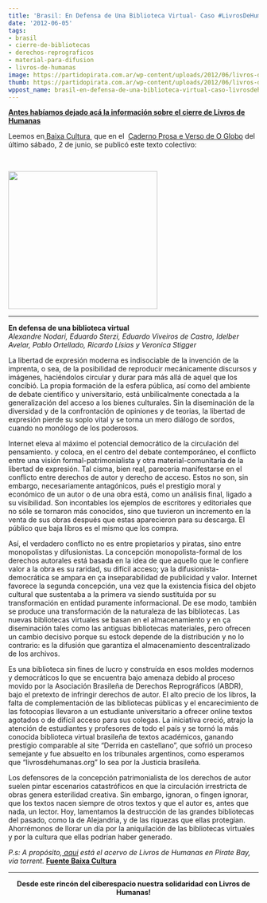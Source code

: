 ```yaml
---
title: 'Brasil: En Defensa de Una Biblioteca Virtual- Caso #LivrosDeHumanas'
date: '2012-06-05'
tags:
- brasil
- cierre-de-bibliotecas
- derechos-reprograficos
- material-para-difusion
- livros-de-humanas
image: https://partidopirata.com.ar/wp-content/uploads/2012/06/livros-de-humanas-globo.png
thumb: https://partidopirata.com.ar/wp-content/uploads/2012/06/livros-de-humanas-globo-150x150.png
wppost_name: brasil-en-defensa-de-una-biblioteca-virtual-caso-livrosdehumanas
---
```


<strong><a href="https://partidopirata.com.ar/4548/brasil-cierre-de-biblioteca-virtual-libro-impreso-pdf-legal-o-ilegal-livrosdehumanas-org-se-defiende">Antes habíamos dejado acá la información sobre el cierre de Livros de Humanas</a></strong>

Leemos en<a href="http://baixacultura.org/2012/06/05/por-dentro-do-caso-livros-de-humanas-x-abdr/" target="_blank"> Baixa Cultura </a> que en el  <a href="http://oglobo.globo.com/blogs/prosa/posts/2012/06/02/em-carta-aberta-intelectuais-apoiam-blog-livros-de-humanas-448445.asp" target="_blank">Caderno Prosa e Verso de O Globo</a> del  último sábado, 2 de junio, se publicó este texto colectivo:

&nbsp;

<a href="https://partidopirata.com.ar/wp-content/uploads/2012/06/livros-de-humanas-globo.png"><img class="size-medium wp-image-4636" title="livros-de-humanas-globo" src="https://partidopirata.com.ar/wp-content/uploads/2012/06/livros-de-humanas-globo-300x277.png" alt="" width="300" height="277" /></a>


<hr />

<div><strong>En defensa de una biblioteca virtual </strong></div>
<em> Alexandre Nodari, Eduardo Sterzi, Eduardo Viveiros de Castro, Idelber Avelar, Pablo Ortellado, Ricardo Lísias y Veronica Stigger</em>

La libertad de expresión moderna es indisociable de la invención de la imprenta, o sea, de la posibilidad de reproducir mecánicamente discursos y imágenes, haciéndolos circular y durar para más allá de aquel que los concibió. La propia formación de la esfera pública, así como del ambiente de debate científico y universitario, está unbilicalmente conectada a la generalización del acceso a los bienes culturales. Sin la diseminación de la diversidad y de la confrontación de opiniones y de teorias, la libertad de expresión pierde su soplo vital y se torna un mero diálogo de sordos, cuando no monólogo de los poderosos.

Internet eleva al máximo el potencial democrático de la circulación del pensamiento. y coloca, en el centro del debate contemporáneo, el conflicto entre una visión formal-patrimonialista y otra material-comunitaria de la libertad de expresión. Tal cisma, bien real, pareceria manifestarse en el conflicto entre derechos de autor y derecho de acceso. Estos no son, sin embargo, necesariamente antagónicos, pués el prestigio moral y económico de un autor o de una obra está, como un análisis final, ligado a su visibilidad. Son incontables los ejemplos de escritores y editoriales que no sóle se tornaron más conocidos, sino que tuvieron un incremento en la venta de sus obras después que estas aparecieron para su descarga. El público que baja libros es el mismo que los compra.

Así, el verdadero conflicto no es entre propietarios y piratas, sino entre monopolistas y difusionistas. La concepción monopolista-formal de los derechos autorales está basada en la idea de que aquello que le confiere valor a la obra es su raridad, su difícil acceso; ya la difusionista-democrática se ampara en ça inseparabilidad de publicidad y valor. Internet favorece la segunda concepción, una vez que la existencia física del objeto cultural que sustentaba a la primera va siendo sustituída por su transformación en entidad puramente informacional. De ese modo, también se produce una transformación de la naturaleza de las bibliotecas. Las nuevas bibliotecas virtuales se basan en el almacenamiento y en ça diseminación tales como las antiguas bibliotecas materiales, pero ofrecen un cambio decisivo porque su estock depende de la distribución y no lo contrario: es la difusión que garantiza el almacenamiento descentralizado de los archivos.

Es una biblioteca sin fines de lucro y construída en esos moldes modernos y democráticos lo que se encuentra bajo amenaza debido al proceso movido por la Asociación Brasileña de Derechos Reprográficos (ABDR), bajo el pretexto de infringir derechos de autor. El alto precio de los libros, la falta de complementación de las bibliotecas públicas y el encarecimiento de las fotocopias llevaron a un estudiante universitario a ofrecer online textos agotados o de difícil acceso para sus colegas. La iniciativa creció, atrajo la atención de estudiantes y profesores de todo el país y se tornó la más conocida biblioteca virtual brasileña de textos académicos, ganando prestigio comparable al site “Derrida en castellano”, que sofrió un proceso semejante y fue absuelto en los tribunales argentinos, como esperamos que “livrosdehumanas.org” lo sea por la Justicia brasileña.

Los defensores de la concepción patrimonialista de los derechos de autor suelen pintar escenarios catastróficos en que la circulación irrestricta de obras genera esterilidad creativa. Sin embargo, ignoran, o fingen ignorar, que los textos nacen siempre de otros textos y que el autor es, antes que nada, un lector. Hoy, lamentamos la destrucción de las grandes bibliotecas del pasado, como la de Alejandria, y de las riquezas que ellas protegian. Ahorrémonos de llorar un día por la aniquilación de las bibliotecas virtuales y por la cultura que ellas podrían haber generado.

<em>P.s: A propósito,<a href="http://thepiratebay.se/search/livros%20de%20humanas/0/99/0" target="_blank"> aqui</a> está el acervo de Livros de Humanas en Pirate Bay, via torrent.</em>
<strong><a href="http://baixacultura.org/2012/06/05/por-dentro-do-caso-livros-de-humanas-x-abdr/" target="_blank">Fuente Baixa Cultura</a></strong>

<hr />
<p style="text-align: center;"><strong>Desde este rincón del ciberespacio nuestra solidaridad con Livros de Humanas!</strong></p>
